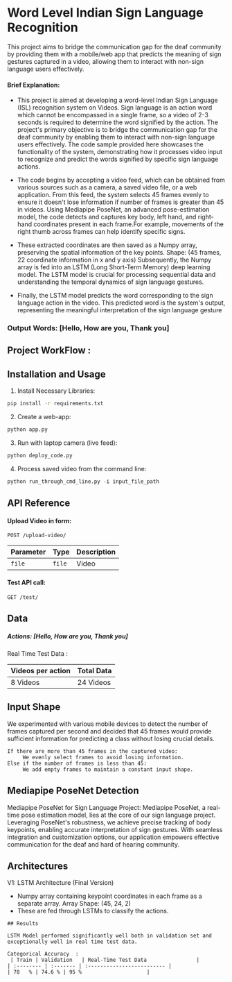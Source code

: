 
# Word Level Indian Sign Language Recognition 

This project aims to bridge the communication gap for the deaf community by providing them with a mobile/web app that predicts the meaning of sign gestures captured in a video, allowing them to interact with non-sign language users effectively.


#### Brief Explanation:
- This project is aimed at developing a word-level Indian Sign Language (ISL) recognition system on Videos. Sign language is an action word which cannot be encompassed in a single frame, so a video of 2-3 seconds is required to determine the word signified by the action. The project's primary objective is to bridge the communication gap for the deaf community by enabling them to interact with non-sign language users effectively. The code sample provided here showcases the functionality of the system, demonstrating how it processes video input to recognize and predict the words signified by specific sign language actions.

- The code begins by accepting a video feed, which can be obtained from various sources such as a camera, a saved video file, or a web application. From this feed, the system selects 45 frames evenly to ensure it doesn't lose information if number of frames is greater than 45 in videos. Using Mediapipe PoseNet, an advanced pose-estimation model, the code detects and captures key body, left hand, and right-hand coordinates present in each frame.For example, movements of the right thumb across frames can help identify specific signs.

- These extracted coordinates are then saved as a Numpy array, preserving the spatial information of the key points. Shape: (45 frames, 22 coordinate information in x and y axis) Subsequently, the Numpy array is fed into an LSTM (Long Short-Term Memory) deep learning model. The LSTM model is crucial for processing sequential data and understanding the temporal dynamics of sign language gestures.

- Finally, the LSTM model predicts the word corresponding to the sign language action in the video. This predicted word is the system's output, representing the meaningful interpretation of the sign language gesture


### Output Words: [Hello, How are you, Thank you]


## Project WorkFlow :



## Installation and Usage

1. Install Necessary Libraries: 

```bash
pip install -r requirements.txt
```

2. Create a web-app:

```python
python app.py
```


3. Run with laptop camera (live feed):

```python
python deploy_code.py
```

4. Process saved video from the command line:

```python
python run_through_cmd_line.py -i input_file_path
```


## API Reference

#### Upload Video in form:

```http
POST /upload-video/
```

| Parameter | Type     | Description                |
| :-------- | :------- | :------------------------- |
| `file`    | `file`   | Video                      |

#### Test API call:

```http
GET /test/
```


## Data 

##### Actions: [Hello, How are you, Thank you]
Real Time Test Data : 

| Videos per action| Total   Data |
| :-------- | :------- | 
| 8 Videos  | 24 Videos  | 




## Input Shape

We experimented with various mobile devices to detect the number of frames captured per second and decided that 45 frames would provide sufficient information for predicting a class without losing crucial details.

```
If there are more than 45 frames in the captured video:
     We evenly select frames to avoid losing information.
Else if the number of frames is less than 45:
     We add empty frames to maintain a constant input shape.
```


## Mediapipe PoseNet Detection 

Mediapipe PoseNet for Sign Language Project:
Mediapipe PoseNet, a real-time pose estimation model, lies at the core of our sign language project. Leveraging PoseNet's robustness, we achieve precise tracking of body keypoints, enabling accurate interpretation of sign gestures. With seamless integration and customization options, our application empowers effective communication for the deaf and hard of hearing community.


## Architectures


V1: LSTM Architecture (Final Version)
   - Numpy array containing keypoint coordinates in each frame as a separate array. Array Shape: (45, 24, 2)
   - These are fed through LSTMs to classify the actions.
```
## Results 

LSTM Model performed significantly well both in validation set and exceptionally well in real time test data.

Categorical Accuracy  : 
 | Train | Validation   | Real-Time Test Data                |
| :-------- | :------- | :------------------------- |
| 78   % | 74.6 % | 95 %                     |





